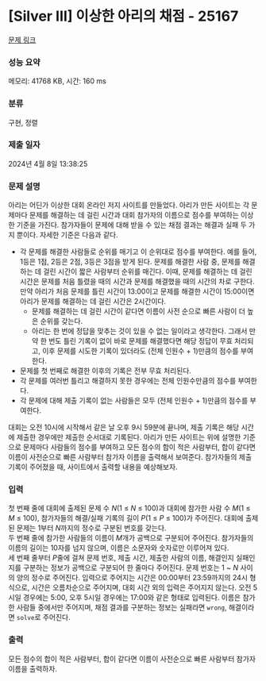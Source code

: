 # [Silver III] 이상한 아리의 채점 - 25167 

[문제 링크](https://www.acmicpc.net/problem/25167) 

### 성능 요약

메모리: 41768 KB, 시간: 160 ms

### 분류

구현, 정렬

### 제출 일자

2024년 4월 8일 13:38:25

### 문제 설명

<p>아리는 어딘가 이상한 대회 온라인 저지 사이트를 만들었다. 아리가 만든 사이트는 각 문제마다 문제를 해결하는 데 걸린 시간과 대회 참가자의 이름으로 점수를 부여하는 이상한 기준을 가진다. 참가자들이 문제에 대해 받을 수 있는 채점 결과는 해결과 실패 두 가지 뿐이다. 자세한 기준은 다음과 같다.</p>

<ul>
	<li>각 문제를 해결한 사람들로 순위를 매기고 이 순위대로 점수를 부여한다. 예를 들어, 1등은 1점, 2등은 2점, 3등은 3점을 받게 된다. 문제를 해결한 사람 중, 문제를 해결하는 데 걸린 시간이 짧은 사람부터 순위를 매긴다. 이때, 문제를 해결하는 데 걸린 시간은 문제를 처음 틀렸을 때의 시간과 문제를 해결했을 때의 시간의 차로 구한다. 만약 아리가 처음 문제를 틀린 시간이 13:00이고 문제를 해결한 시간이 15:00이면 아리가 문제를 해결하는 데 걸린 시간은 2시간이다.
	<ul>
		<li>문제를 해결하는 데 걸린 시간이 같다면 이름이 사전 순으로 빠른 사람이 더 높은 순위를 갖는다.</li>
		<li>아리는 한 번에 정답을 맞추는 것이 있을 수 없는 일이라고 생각한다. 그래서 만약 한 번도 틀린 기록이 없이 바로 문제를 해결했다면 해당 정답이 무효 처리되고, 이후 문제를 시도한 기록이 있더라도 (전체 인원수 + 1)만큼의 점수를 부여한다.</li>
	</ul>
	</li>
	<li>문제를 첫 번째로 해결한 이후의 기록은 전부 무효 처리된다.</li>
	<li>각 문제를 여러번 틀리고 해결하지 못한 경우에는 전체 인원수만큼의 점수를 부여한다.</li>
	<li>각 문제에 대해 제출 기록이 없는 사람들은 모두 (전체 인원수 + 1)만큼의 점수를 부여한다.</li>
</ul>

<p>대회는 오전 10시에 시작해서 같은 날 오후 9시 59분에 끝나며, 제출 기록은 해당 시간에 제출한 경우에만 제출한 순서대로 기록된다. 아리가 만든 사이트는 위에 설명한 기준으로 문제마다 사람들의 점수를 부여하고 모든 점수의 합이 적은 사람부터, 합이 같다면 이름이 사전순으로 빠른 사람부터 참가자 이름을 출력해서 보여준다. 참가자들의 제출 기록이 주어졌을 때, 사이트에서 출력할 내용을 예상해보자.</p>

### 입력 

 <p>첫 번째 줄에 대회에 출제된 문제 수 <em>N</em>(1 ≤ <em>N</em> ≤ 100)과 대회에 참가한 사람 수 <em>M</em>(1 ≤ <em>M</em> ≤ 100), 참가자들의 해결/실패 기록의 길이 <em>P</em>(1 ≤ <em>P</em> ≤ 100)가 주어진다. 대회에 출제된 문제는 1부터<em> N</em>까지의 정수로 구분된 번호를 갖는다.<br>
두 번째 줄에 참가한 사람들의 이름이 <em>M</em>개가 공백으로 구분되어 주어진다. 참가자들의 이름의 길이는 10자를 넘지 않으며, 이름은 소문자와 숫자로만 이루어져 있다.<br>
세 번째 줄부터 <em>P</em>줄에 걸쳐 문제 번호, 제출 시간, 제출한 사람의 이름, 해결인지 실패인지를 구분하는 정보가 공백으로 구분되어 한 줄마다 주어진다. 문제 번호는 1 ~ <em>N</em> 사이의 양의 정수로 주어진다. 입력으로 주어지는 시간은 00:00부터 23:59까지의 24시 형식으로, 시간은 오름차순으로 주어지며, 대회 시간 외의 입력은 주어지지 않는다. 오전 5시일 경우에는 5:00, 오후 5시일 경우에는 17:00와 같은 형태로 입력된다. 이름은 참가한 사람들 중에서만 주어지며, 채점 결과를 구분하는 정보는 실패라면 <code>wrong</code>, 해결이라면 <code>solve</code>로 주어진다.</p>

### 출력 

 <p>모든 점수의 합이 적은 사람부터, 합이 같다면 이름이 사전순으로 빠른 사람부터 참가자 이름을 출력하자.</p>

